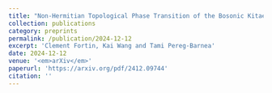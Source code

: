 ```yaml
---
title: "Non-Hermitian Topological Phase Transition of the Bosonic Kitaev Chain"
collection: publications
category: preprints
permalink: /publication/2024-12-12
excerpt: 'Clement Fortin, Kai Wang and Tami Pereg-Barnea'
date: 2024-12-12
venue: '<em>arXiv</em>'
paperurl: 'https://arxiv.org/pdf/2412.09744'
citation: ''
---
```

